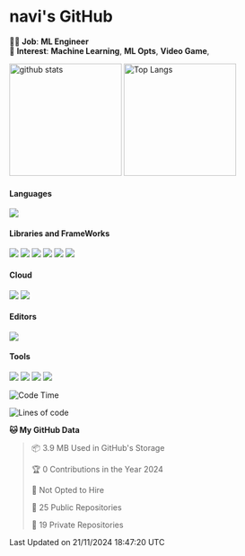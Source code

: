# navi's GitHub

🧑‍💻 **Job**: **ML Engineer**  
🌱 **Interest**: **Machine Learning**, **ML Opts**, **Video Game**, 

<p align="left"> 
 <img alt="github stats" height="200px" src="https://github-readme-stats.vercel.app/api?username=navitacion&show_icons=true&count_private=true&theme=tokyonight" /> 
 <img alt="Top Langs" height="200px" src="https://github-readme-stats.vercel.app/api/top-langs/?username=navitacion&layout=compact&theme=tokyonight" />
</p>


<!-- Badge Template: <img src="https://img.shields.io/badge/-<LabeltoShow>-<IconsColorCode>?style=flat&logo=<IconsName>&logoColor=white"/>  -->
#### Languages
<p>
<img src="https://img.shields.io/badge/-Python-3776AB?style=flat&logo=Python&logoColor=white"/>
</p>


#### Libraries and FrameWorks
<p>
<img src="https://img.shields.io/badge/-numpy-013243?style=flat&logo=numpy&logoColor=white"/>
<img src="https://img.shields.io/badge/-pandas-150458?style=flat&logo=pandas&logoColor=white"/>
<img src="https://img.shields.io/badge/-PyTorch-EE4C2C?style=flat&logo=PyTorch&logoColor=white"/>
<img src="https://img.shields.io/badge/-PyTorch%20Lightning-792EE5?style=flat&logo=PyTorch Lightning&logoColor=white"/>
<img src="https://img.shields.io/badge/-Keras-D00000?style=flat&logo=Keras&logoColor=white"/>
<img src="https://img.shields.io/badge/-scikit%20learn-F7931E?style=flat&logo=scikit-learn&logoColor=white"/>

</p>

#### Cloud
<p>
<img src="https://img.shields.io/badge/-Google%20Cloud-4285F4?style=flat&logo=Google%20Cloud&logoColor=white"/>
<img src="https://img.shields.io/badge/-Azure-0089D6?style=flat&logo=Microsoft%20Azure&logoColor=white"/>
</p>

#### Editors
<p>
<img src="https://img.shields.io/badge/-Cursor-000000?style=flat&logo=Cursor&logoColor=white"/>
</p>

#### Tools
<p>
<img src="https://img.shields.io/badge/-Docker-2496ED?style=flat&logo=Docker&logoColor=white"/>
<img src="https://img.shields.io/badge/-Git-F44D27?style=flat&logo=Git&logoColor=white"/>
<img src="https://img.shields.io/badge/-Github-181717?style=flat&logo=GitHub&logoColor=white"/>
<img src="https://img.shields.io/badge/-Slack-4A154B?style=flat&logo=Slack&logoColor=white"/>
</p>

<!--START_SECTION:waka-->
![Code Time](http://img.shields.io/badge/Code%20Time-6%20hrs%2024%20mins-blue)

![Lines of code](https://img.shields.io/badge/From%20Hello%20World%20I%27ve%20Written-3.8%20million%20lines%20of%20code-blue)

**🐱 My GitHub Data** 

> 📦 3.9 MB Used in GitHub's Storage 
 > 
> 🏆 0 Contributions in the Year 2024
 > 
> 🚫 Not Opted to Hire
 > 
> 📜 25 Public Repositories 
 > 
> 🔑 19 Private Repositories 
 > 

 Last Updated on 21/11/2024 18:47:20 UTC
<!--END_SECTION:waka-->


<!--
**navitacion/navitacion** is a ✨ _special_ ✨ repository because its `README.md` (this file) appears on your GitHub profile.

Here are some ideas to get you started:

- 🔭 I’m currently working on ...
- 🌱 I’m currently learning ...
- 👯 I’m looking to collaborate on ...
- 🤔 I’m looking for help with ...
- 💬 Ask me about ...
- 📫 How to reach me: ...
- 😄 Pronouns: ...
- ⚡ Fun fact: ...
-->
